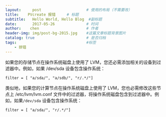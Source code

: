 ```yaml
---
layout:     post                    # 使用的布局（不需要改）
title:    PVcreate 报错     # 标题 
subtitle:   Hello World, Hello Blog  #副标题
date:       2017-05-26              # 时间
author:    chen                     # 作者
header-img: img/post-bg-2015.jpg    #这篇文章标题背景图片
catalog: true                       # 是否归档
tags:                               #标签
    - 排错
---
```


如果您的存储节点在操作系统磁盘上使用了 LVM，您还必需添加相关的设备到过滤器中。例如，如果 /dev/sda 设备包含操作系统：

    filter = [ "a/sda/", "a/sdb/", "r/.*/"]

类似地，如果您的计算节点在操作系统磁盘上使用了 LVM，您也必需修改这些节点上 /etc/lvm/lvm.conf 文件中的过滤器，将操作系统磁盘包含到过滤器中。例如，如果``/dev/sda`` 设备包含操作系统：

    filter = [ "a/sda/", "r/.*/"]




